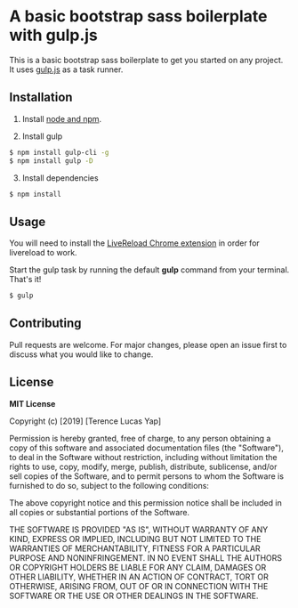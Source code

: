 # A basic bootstrap sass boilerplate with gulp.js

This is a basic bootstrap sass boilerplate to get you started on any project. It uses [gulp.js](https://gulpjs.com/) as a task runner.

## Installation

1. Install [node and npm](https://nodejs.org/en/).

2. Install gulp

```sh
$ npm install gulp-cli -g
$ npm install gulp -D
```
3. Install dependencies

```sh
$ npm install
```

## Usage

You will need to install the [LiveReload Chrome extension](https://chrome.google.com/webstore/detail/livereload/jnihajbhpnppcggbcgedagnkighmdlei?hl=en) in order for livereload to work.

Start the gulp task by running the default **gulp** command from your terminal. That's it!
```sh
$ gulp
```

## Contributing
Pull requests are welcome. For major changes, please open an issue first to discuss what you would like to change.

## License
**MIT License**

Copyright (c) [2019] [Terence Lucas Yap]

Permission is hereby granted, free of charge, to any person obtaining a copy
of this software and associated documentation files (the "Software"), to deal
in the Software without restriction, including without limitation the rights
to use, copy, modify, merge, publish, distribute, sublicense, and/or sell
copies of the Software, and to permit persons to whom the Software is
furnished to do so, subject to the following conditions:

The above copyright notice and this permission notice shall be included in all
copies or substantial portions of the Software.

THE SOFTWARE IS PROVIDED "AS IS", WITHOUT WARRANTY OF ANY KIND, EXPRESS OR
IMPLIED, INCLUDING BUT NOT LIMITED TO THE WARRANTIES OF MERCHANTABILITY,
FITNESS FOR A PARTICULAR PURPOSE AND NONINFRINGEMENT. IN NO EVENT SHALL THE
AUTHORS OR COPYRIGHT HOLDERS BE LIABLE FOR ANY CLAIM, DAMAGES OR OTHER
LIABILITY, WHETHER IN AN ACTION OF CONTRACT, TORT OR OTHERWISE, ARISING FROM,
OUT OF OR IN CONNECTION WITH THE SOFTWARE OR THE USE OR OTHER DEALINGS IN THE
SOFTWARE.
